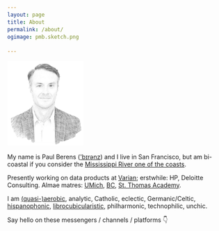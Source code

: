 ```yaml
---
layout: page
title: About
permalink: /about/
ogimage: pmb.sketch.png

---
```

<img src="/assets/og/pmb.sketch.png" width="35%" height="35%">

My name is Paul Berens (<a href="/assets/audio/berens.mp3">'bɪrənz</a>) and I live in San Francisco, but am bi-coastal if you consider the [Mississippi River one of the coasts](/minnesota).

Presently working on data products at <a href="https://varian.com" target="_blank">Varian</a>; erstwhile: HP, Deloitte Consulting. Almae matres: <a href="https://michiganross.umich.edu/" target="_blank">UMich</a>, <a href="https://bc.edu" target="_blank">BC</a>, <a href="https://pb.url.lol/sta" target="_blank">St. Thomas Academy</a>.

I am <a href="https://pb.url.lol/defaultroute" target="_blank">(quasi-)aerobic</a>, analytic, Catholic, eclectic, Germanic/Celtic, <a href="https://translate.google.com/translate?sl=en&tl=es&u=https://berens.co/about/">hispanophonic</a>, [librocubicularistic](/books), philharmonic, technophilic, unchic.

Say hello on these messengers / channels / platforms &#128071;

<a href="https://angel.co/berens" target="_blank"><i class="fab fa-angellist"></i></a>&nbsp;&nbsp;&nbsp;
<a href="https://discordapp.com/users/181094465874821120" target="_blank"><i class="fab fa-discord"></i></a>&nbsp;&nbsp;&nbsp;
<a href="https://keybase.io/berens" target="_blank"><i class="fab fa-keybase"></i></a>&nbsp;&nbsp;&nbsp;
<a href="https://linkedin.com/in/berensp" target="_blank"><i class="fab fa-linkedin-in"></i></a>&nbsp;&nbsp;&nbsp;
<a rel="me" href="https://mastodon.social/@berens" target="_blank"><i class="fab fa-mastodon"></i></a>&nbsp;&nbsp;&nbsp;
<a href="https://www.strava.com/athletes/berenzino" target="_blank"><i class="fab fa-strava"></i></a>&nbsp;&nbsp;&nbsp;
<a href="https://twitter.com/berensp" target="_blank"><i class="fab fa-twitter"></i></a>
